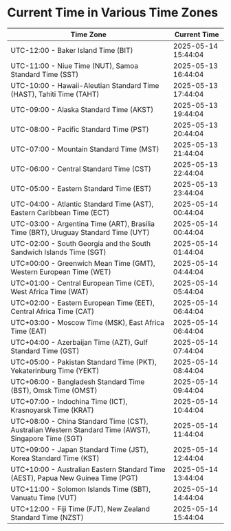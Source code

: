 # Current Time in Various Time Zones

| Time Zone | Current Time |
|-----------|--------------|
| UTC-12:00 - Baker Island Time (BIT) | 2025-05-14 15:44:04 |
| UTC-11:00 - Niue Time (NUT), Samoa Standard Time (SST) | 2025-05-13 16:44:04 |
| UTC-10:00 - Hawaii-Aleutian Standard Time (HAST), Tahiti Time (TAHT) | 2025-05-13 17:44:04 |
| UTC-09:00 - Alaska Standard Time (AKST) | 2025-05-13 19:44:04 |
| UTC-08:00 - Pacific Standard Time (PST) | 2025-05-13 20:44:04 |
| UTC-07:00 - Mountain Standard Time (MST) | 2025-05-13 21:44:04 |
| UTC-06:00 - Central Standard Time (CST) | 2025-05-13 22:44:04 |
| UTC-05:00 - Eastern Standard Time (EST) | 2025-05-13 23:44:04 |
| UTC-04:00 - Atlantic Standard Time (AST), Eastern Caribbean Time (ECT) | 2025-05-14 00:44:04 |
| UTC-03:00 - Argentina Time (ART), Brasília Time (BRT), Uruguay Standard Time (UYT) | 2025-05-14 00:44:04 |
| UTC-02:00 - South Georgia and the South Sandwich Islands Time (SGT) | 2025-05-14 01:44:04 |
| UTC±00:00 - Greenwich Mean Time (GMT), Western European Time (WET) | 2025-05-14 04:44:04 |
| UTC+01:00 - Central European Time (CET), West Africa Time (WAT) | 2025-05-14 05:44:04 |
| UTC+02:00 - Eastern European Time (EET), Central Africa Time (CAT) | 2025-05-14 06:44:04 |
| UTC+03:00 - Moscow Time (MSK), East Africa Time (EAT) | 2025-05-14 06:44:04 |
| UTC+04:00 - Azerbaijan Time (AZT), Gulf Standard Time (GST) | 2025-05-14 07:44:04 |
| UTC+05:00 - Pakistan Standard Time (PKT), Yekaterinburg Time (YEKT) | 2025-05-14 08:44:04 |
| UTC+06:00 - Bangladesh Standard Time (BST), Omsk Time (OMST) | 2025-05-14 09:44:04 |
| UTC+07:00 - Indochina Time (ICT), Krasnoyarsk Time (KRAT) | 2025-05-14 10:44:04 |
| UTC+08:00 - China Standard Time (CST), Australian Western Standard Time (AWST), Singapore Time (SGT) | 2025-05-14 11:44:04 |
| UTC+09:00 - Japan Standard Time (JST), Korea Standard Time (KST) | 2025-05-14 12:44:04 |
| UTC+10:00 - Australian Eastern Standard Time (AEST), Papua New Guinea Time (PGT) | 2025-05-14 13:44:04 |
| UTC+11:00 - Solomon Islands Time (SBT), Vanuatu Time (VUT) | 2025-05-14 14:44:04 |
| UTC+12:00 - Fiji Time (FJT), New Zealand Standard Time (NZST) | 2025-05-14 15:44:04 |
